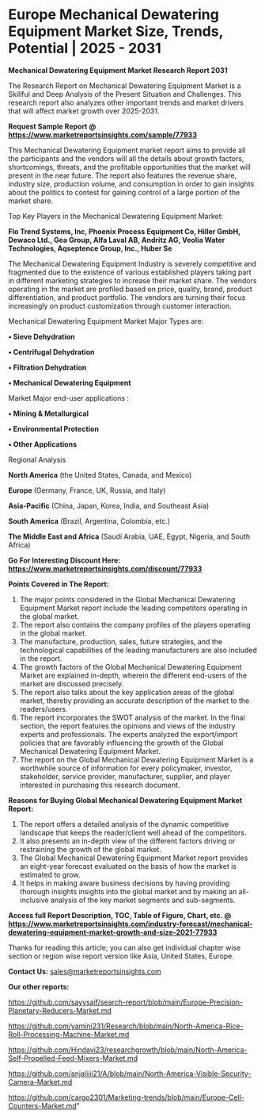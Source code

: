 # Europe Mechanical Dewatering Equipment Market Size, Trends, Potential | 2025 - 2031

<strong>Mechanical Dewatering Equipment Market Research Report 2031</strong>

The Research Report on Mechanical Dewatering Equipment Market is a Skillful and Deep Analysis of the Present Situation and Challenges. This research report also analyzes other important trends and market drivers that will affect market growth over 2025-2031.

<strong>Request Sample Report @ <a href=https://www.marketreportsinsights.com/sample/77933>https://www.marketreportsinsights.com/sample/77933</a></strong>

This Mechanical Dewatering Equipment market report aims to provide all the participants and the vendors will all the details about growth factors, shortcomings, threats, and the profitable opportunities that the market will present in the near future. The report also features the revenue share, industry size, production volume, and consumption in order to gain insights about the politics to contest for gaining control of a large portion of the market share.

Top Key Players in the Mechanical Dewatering Equipment Market:

<strong>Flo Trend Systems, Inc, Phoenix Process Equipment Co, Hiller GmbH, Dewaco Ltd., Gea Group, Alfa Laval AB, Andritz AG, Veolia Water Technologies, Aqseptence Group, Inc., Huber Se</strong>

The Mechanical Dewatering Equipment Industry is severely competitive and fragmented due to the existence of various established players taking part in different marketing strategies to increase their market share. The vendors operating in the market are profiled based on price, quality, brand, product differentiation, and product portfolio. The vendors are turning their focus increasingly on product customization through customer interaction.

Mechanical Dewatering Equipment Market Major Types are:

<strong>• Sieve Dehydration

• Centrifugal Dehydration

• Filtration Dehydration

• Mechanical Dewatering Equipment</strong>

Market Major end-user applications :

<strong>• Mining & Metallurgical

• Environmental Protection

• Other Applications</strong>

Regional Analysis

</u><strong><b>North America</b></strong> (the United States, Canada, and Mexico)

<strong><b>Europe </b></strong>(Germany, France, UK, Russia, and Italy)

<strong><b>Asia-Pacific</b></strong> (China, Japan, Korea, India, and Southeast Asia)

<strong><b>South America</b></strong> (Brazil, Argentina, Colombia, etc.)

<strong><b>The Middle East and Africa</b></strong> (Saudi Arabia, UAE, Egypt, Nigeria, and South Africa)

<strong>Go For Interesting Discount Here: <a href=https://www.marketreportsinsights.com/discount/77933>https://www.marketreportsinsights.com/discount/77933</a></strong>

<strong>Points Covered in The Report:</strong>
<ol>
  <li>The major points considered in the Global Mechanical Dewatering Equipment Market report include the leading competitors operating in the global market.</li>
  <li>The report also contains the company profiles of the players operating in the global market.</li>
  <li>The manufacture, production, sales, future strategies, and the technological capabilities of the leading manufacturers are also included in the report.</li>
  <li>The growth factors of the Global Mechanical Dewatering Equipment Market are explained in-depth, wherein the different end-users of the market are discussed precisely.</li>
  <li>The report also talks about the key application areas of the global market, thereby providing an accurate description of the market to the readers/users.</li>
  <li>The report incorporates the SWOT analysis of the market. In the final section, the report features the opinions and views of the industry experts and professionals. The experts analyzed the export/import policies that are favorably influencing the growth of the Global Mechanical Dewatering Equipment Market.</li>
  <li>The report on the Global Mechanical Dewatering Equipment Market is a worthwhile source of information for every policymaker, investor, stakeholder, service provider, manufacturer, supplier, and player interested in purchasing this research document.</li>
</ol>
<strong>Reasons for Buying Global Mechanical Dewatering Equipment Market Report:</strong>

<ol>
  <li>The report offers a detailed analysis of the dynamic competitive landscape that keeps the reader/client well ahead of the competitors.</li>
  <li>It also presents an in-depth view of the different factors driving or restraining the growth of the global market.</li>
  <li>The Global Mechanical Dewatering Equipment Market report provides an eight-year forecast evaluated on the basis of how the market is estimated to grow.</li>
  <li>It helps in making aware business decisions by having providing thorough insights insights into the global market and by making an all-inclusive analysis of the key market segments and sub-segments.</li>
</ol>
<strong>Access full Report Description, TOC, Table of Figure, Chart, etc. @ <a href=https://www.marketreportsinsights.com/industry-forecast/mechanical-dewatering-equipment-market-growth-and-size-2021-77933>https://www.marketreportsinsights.com/industry-forecast/mechanical-dewatering-equipment-market-growth-and-size-2021-77933</a></strong>


Thanks for reading this article; you can also get individual chapter wise section or region wise report version like Asia, United States, Europe.

<strong>Contact Us:</strong>
sales@marketreportsinsights.com

<strong>Our other reports:</strong>

<a href=https://github.com/sayysaif/search-report/blob/main/Europe-Precision-Planetary-Reducers-Market.md>https://github.com/sayysaif/search-report/blob/main/Europe-Precision-Planetary-Reducers-Market.md</a>

<a href=https://github.com/yamini231/Research/blob/main/North-America-Rice-Roll-Processing-Machine-Market.md>https://github.com/yamini231/Research/blob/main/North-America-Rice-Roll-Processing-Machine-Market.md</a>

<a href=https://github.com/Hindavi23/researchgrowth/blob/main/North-America-Self-Propelled-Feed-Mixers-Market.md>https://github.com/Hindavi23/researchgrowth/blob/main/North-America-Self-Propelled-Feed-Mixers-Market.md</a>

<a href=https://github.com/anjaliiii21/A/blob/main/North-America-Visible-Security-Camera-Market.md>https://github.com/anjaliiii21/A/blob/main/North-America-Visible-Security-Camera-Market.md</a>

<a href=https://github.com/cargo2301/Marketing-trends/blob/main/Europe-Cell-Counters-Market.md>https://github.com/cargo2301/Marketing-trends/blob/main/Europe-Cell-Counters-Market.md</a>"

